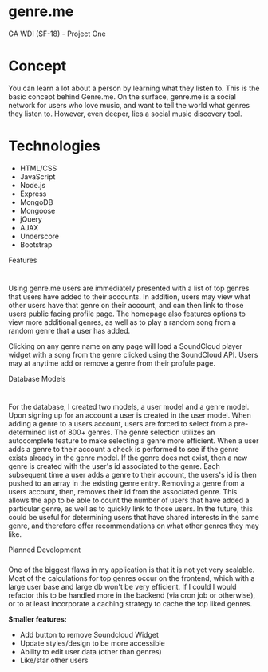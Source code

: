 # genre.me
GA WDI (SF-18) - Project One

Concept
===
You can learn a lot about a person by learning what they listen to. This is the basic concept behind Genre.me. On the surface, genre.me is a social network for users who love music, and want to tell the world what genres they listen to. However, even deeper, lies a social music discovery tool.

Technologies
===

- HTML/CSS
- JavaScript
- Node.js
- Express
- MongoDB
- Mongoose
- jQuery
- AJAX
- Underscore
- Bootstrap

Features
#
Using genre.me users are immediately presented with a list of top genres that users have added to their accounts. In addition, users may view what other users have that genre on their account, and can then link to those users public facing profile page. The homepage also features options to view more additional genres, as well as to play a random song from a random genre that a user has added.

Clicking on any genre name on any page will load a SoundCloud player widget with a song from the genre clicked using the SoundCloud API. Users may at anytime add or remove a genre from their profule page.

Database Models
#
For the database, I created two models, a user model and a genre model. Upon signing up for an account a user is created in the user model. When adding a genre to a users account, users are forced to select from a pre-determined list of 800+ genres. The genre selection utilizes an autocomplete feature to make selecting a genre more efficient. When a user adds a genre to their account a check is performed to see if the genre exists already in the genre model. If the genre does not exist, then a new genre is created with the user's id associated to the genre. Each subsequent time a user adds a genre to their account, the users's id is then pushed to an array in the existing genre entry. Removing a genre from a users account, then, removes their id from the associated genre.
This allows the app to be able to count the number of users that have added a particular genre, as well as to quickly link to those users. 
In the future, this could be useful for determining users that have shared interests in the same genre, and therefore offer recommendations on what other genres they may like.

Planned Development
###
One of the biggest flaws in my application is that it is not yet very scalable. Most of the calculations for top genres occur on the frontend, which with a large user base and large db won't be very efficient. If I could I would refactor this to be handled more in the backend (via cron job or otherwise), or to at least incorporate a caching strategy to cache the top liked genres.

**Smaller features:**

- Add button to remove Soundcloud Widget
- Update styles/design to be more accessible
- Ability to edit user data (other than genres)
- Like/star other users



